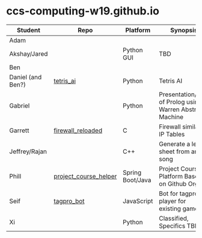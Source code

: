# ccs-computing-w19.github.io

| Student | Repo | Platform | Synopsis |
|---------|------|----------|----------|
| Adam    | | | |
| Akshay/Jared | | Python GUI | TBD |
| Ben | | |
| Daniel (and Ben?) | [tetris_ai](https://github.com/ccs-computing-w19/tetris_ai)| Python | Tetris AI |
| Gabriel | | Python | Presentation/Impl of Prolog using Warren Abstract Machine |
| Garrett | [firewall_reloaded](https://github.com/ccs-computing-w19/firewall_reloaded)| C | Firewall similar to IP Tables |
| Jeffrey/Rajan | | C++| Generate a lead sheet from any song | 
| Phill | [project_course_helper](https://github.com/ccs-computing-w19/project_course_helper)| Spring Boot/Java | Project Course Platform Based on Github Orgs |
| Seif | [tagpro_bot](https://github.com/ccs-computing-w19/tagpro_bot)| JavaScript | Bot for tagpro (AI player for existing game) |
| Xi | | Python | Classified, Specifics TBD | 

